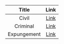 | Title | Link |
| :---: | :---: |
| Civil | [Link](https://docs.google.com/forms/d/e/1FAIpQLScnrczjoAlGUcJD4zVPaImQuSSzaEdPHHsWIToqlTN6B1Z3Iw/viewform) |
| Criminal | [Link](https://docs.google.com/forms/d/e/1FAIpQLScxsX5yDVLNxp0fANumZplS9NP-qBltzZufN6OPn8eKj_t4lw/viewform)
| Expungement | [Link](https://docs.google.com/forms/d/e/1FAIpQLScbRCgIObnlyfdeftJ2tLV25eKRMlMDEuBBnSB8fTKGCjjh5A/viewform) |
